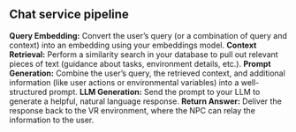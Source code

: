 ## **Chat service pipeline**

**Query Embedding:** Convert the user’s query (or a combination of query and context) into an embedding using your embeddings model.
**Context Retrieval:** Perform a similarity search in your database to pull out relevant pieces of text (guidance about tasks, environment details, etc.).
**Prompt Generation:** Combine the user’s query, the retrieved context, and additional information (like user actions or environmental variables) into a well-structured prompt.
**LLM Generation:** Send the prompt to your LLM to generate a helpful, natural language response.
**Return Answer:** Deliver the response back to the VR environment, where the NPC can relay the information to the user.